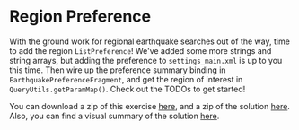 # Region Preference

With the ground work for regional earthquake searches out of the way, time to add the region `ListPreference`! We've added some more strings and string arrays, but adding the preference to `settings_main.xml` is up to you this time. Then wire up the preference summary binding in `EarthquakePreferenceFragment`, and get the region of interest in `QueryUtils.getParamMap()`. Check out the TODOs to get started!


You can download a zip of this exercise [here](https://github.com/udacity/ud843-QuakeReport/archive/4.06-Exercise-RegionPreference.zip), and a zip of the solution [here](https://github.com/udacity/ud843-QuakeReport/archive/4.06-Solution-RegionPreference.zip). Also, you can find a visual summary of the solution [here](https://github.com/udacity/ud843-QuakeReport/compare/4.06-Exercise-RegionPreference...4.06-Solution-RegionPreference).


